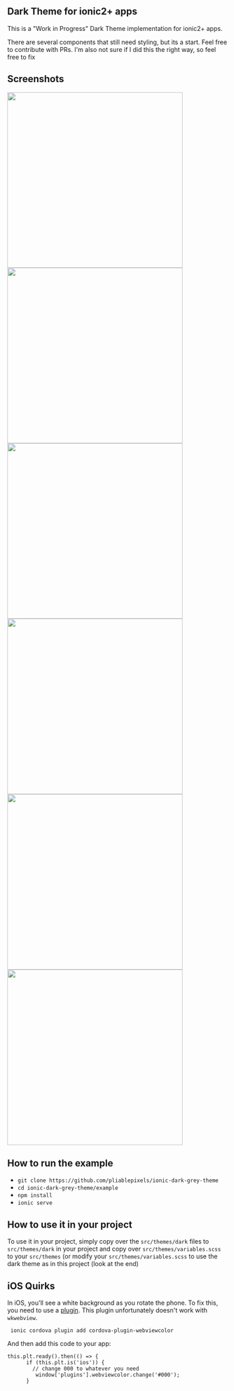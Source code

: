 Dark Theme for ionic2+ apps
----------------------------

This is a "Work in Progress" Dark Theme implementation for ionic2+ apps.

There are several components that still need styling, but its a start. Feel free to contribute with PRs. I'm also not sure if I did this the right way, so feel free to fix

Screenshots
------------
<img src= "https://github.com/pliablepixels/ionic-dark-grey-theme/blob/master/example/resources/screenshots/s1.PNG" height="400px"/><img src= "https://github.com/pliablepixels/ionic-dark-grey-theme/blob/master/example/resources/screenshots/s2.PNG" height="400px"/><img src= "https://github.com/pliablepixels/ionic-dark-grey-theme/blob/master/example/resources/screenshots/s3.PNG" height="400px"/><img src= "https://github.com/pliablepixels/ionic-dark-grey-theme/blob/master/example/resources/screenshots/s4.PNG" height="400px"/><img src= "https://github.com/pliablepixels/ionic-dark-grey-theme/blob/master/example/resources/screenshots/s5.PNG" height="400px"/><img src= "https://github.com/pliablepixels/ionic-dark-grey-theme/blob/master/example/resources/screenshots/s8.PNG" height="400px"/>


How to run the example
------------------------
* `git clone https://github.com/pliablepixels/ionic-dark-grey-theme`
* `cd ionic-dark-grey-theme/example`
* `npm install`
* `ionic serve`


How to use it in your project
-----------------------------
To use it in your project, simply copy over the `src/themes/dark` files to `src/themes/dark` in your project and copy over `src/themes/variables.scss` to your `src/themes` (or modify your `src/themes/variables.scss` to use the dark theme as in this project (look at the end)



iOS Quirks
-----------
In iOS, you'll see a white background as you rotate the phone. To fix this, you need to use a [plugin](https://github.com/EddyVerbruggen/cordova-plugin-webviewcolor). This plugin unfortunately doesn't work with `wkwebview`.


```
 ionic cordova plugin add cordova-plugin-webviewcolor
 ```

 And then add this code to your app:

```
this.plt.ready().then(() => {
      if (this.plt.is('ios')) {
        // change 000 to whatever you need
         window['plugins'].webviewcolor.change('#000');
      }
```